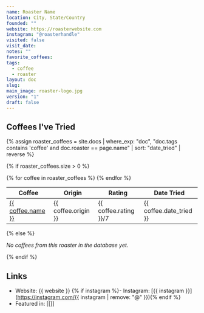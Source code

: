 ```yaml
---
name: Roaster Name
location: City, State/Country
founded: ""
website: https://roasterwebsite.com
instagram: "@roasterhandle"
visited: false
visit_date: 
notes: ""
favorite_coffees: 
tags:
  - coffee
  - roaster
layout: doc
slug: 
main_image: roaster-logo.jpg
version: "1"
draft: false
---
```

## Coffees I've Tried

{% assign roaster_coffees = site.docs | where_exp: "doc", "doc.tags contains 'coffee' and doc.roaster == page.name" | sort: "date_tried" | reverse %}

{% if roaster_coffees.size > 0 %}
<div class="roaster-coffees">
  <table>
    <thead>
      <tr>
        <th>Coffee</th>
        <th>Origin</th>
        <th>Rating</th>
        <th>Date Tried</th>
      </tr>
    </thead>
    <tbody>
      {% for coffee in roaster_coffees %}
      <tr>
        <td><a href="{{ coffee.url | relative_url }}">{{ coffee.name }}</a></td>
        <td>{{ coffee.origin }}</td>
        <td>{{ coffee.rating }}/7</td>
        <td>{{ coffee.date_tried }}</td>
      </tr>
      {% endfor %}
    </tbody>
  </table>
</div>
{% else %}
<p><em>No coffees from this roaster in the database yet.</em></p>
{% endif %}

## Links
- Website: {{ website }}
{% if instagram %}- Instagram: [{{ instagram }}](https://instagram.com/{{ instagram | remove: "@" }}){% endif %}
- Featured in: [[]]